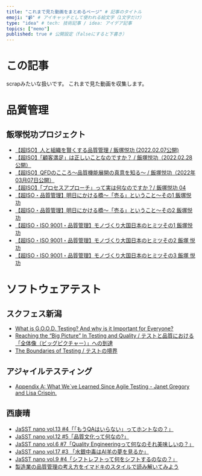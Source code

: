 ```yaml
---
title: "これまで見た動画をまとめるページ" # 記事のタイトル
emoji: "📹" # アイキャッチとして使われる絵文字（1文字だけ）
type: "idea" # tech: 技術記事 / idea: アイデア記事
topics: ["memo"]
published: true # 公開設定（falseにすると下書き）
---
```


# この記事

scrapみたいな扱いです。
これまで見た動画を収集します。

# 品質管理

## 飯塚悦功プロジェクト



- [【超ISO】人と組織を賢くする品質管理 / 飯塚悦功 (2022.02.07公開) ](https://www.youtube.com/watch?v=K4-541vN1L0)
- [【超ISO】「顧客満足」は正しいことなのですか？ / 飯塚悦功（2022.02.28公開）](https://www.youtube.com/watch?v=sLve7qKNdrM)
- [【超ISO】QFDのこころ～品質機能展開の真意を知る～ / 飯塚悦功（2022年03月07日公開）](https://www.youtube.com/watch?v=uLVMwsrqBpM)
- [【超ISO】「プロセスアプローチ」って実は何なのですか？/ 飯塚悦功 04](https://www.youtube.com/watch?v=sVus7EEzqKM)
- [【超ISO・品質管理】明日にかける橋～「売る」ということ～その1 飯塚悦功 ](https://www.youtube.com/watch?v=UIdud5_TF6M&t=5s)
- [【超ISO・品質管理】明日にかける橋～「売る」ということ～その2 飯塚悦功](https://www.youtube.com/watch?v=5ZNBGf9-N-4&t=3s)
- [【超ISO・ISO 9001・品質管理】モノづくり大国日本のヒミツその1 飯塚悦功](https://www.youtube.com/watch?v=m8auINDObsI)
- [【超ISO・ISO 9001・品質管理】モノづくり大国日本のヒミツその2 飯塚 悦功](https://www.youtube.com/watch?v=lLA1tIdvxck&t=3s)
- [【超ISO・ISO 9001・品質管理】モノづくり大国日本のヒミツその3 飯塚 悦功](https://www.youtube.com/watch?v=kUOVGz4lC8U&t=5s)

# ソフトウェアテスト

## スクフェス新潟
- [What is G.O.O.D. Testing? And why is it Important for Everyone?](https://confengine.com/conferences/scrum-fest-niigata-2022/proposal/16413/good-testing-is-important-for-everyone-good)
- [Reaching the “Big Picture” In Testing and Quality / テストと品質における「全体像（ビッグピクチャー）」への到達](https://confengine.com/conferences/scrum-fest-niigata-2023/proposal/18184/reaching-the-big-picture-in-testing-and-quality)
- [The Boundaries of Testing / テストの境界](https://confengine.com/conferences/scrum-fest-niigata-2024/proposal/19808/the-boundaries-of-testing)

## アジャイルテスティング

- [Appendix A: What We´ve Learned Since Agile Testing - Janet Gregory and Lisa Crispin.](https://www.youtube.com/watch?v=FIJQPHNS5Jc)

## 西康晴

- [JaSST nano vol.13 #4「「もうQAはいらない」ってホントなの？」](https://www.youtube.com/watch?v=aDdSKb5HKuU&pp=ygUKSmFTU1QgbmFubw%3D%3D)
- [JaSST nano vol.12 #5「品質文化って何なの?」](https://youtu.be/-a3LiMmBqEw?si=ftvabnaXoECSR_6r)
- [JaSST nano vol.6 #7「Quality Engineeringって何なのそれ美味しいの？」](https://youtu.be/zgIikXWyQd8?si=bbLvIo1GOyrYAXuP)
- [JaSST nano vol.17 #3 「水銀中毒はAI羊の夢を見るか」](https://youtu.be/EngO7O4hghw?si=xUl_f9D_zl4EdH4K)
- [JaSST nano vol.9 #4「シフトレフトって何をシフトするのなの？」](https://youtu.be/Ju2Y4huBMpI?si=LHLUMnkmFXrD3Xg_)
- [製造業の品質管理の考え方をイマドキのスタイルで読み解いてみよう](https://youtu.be/HcTnUz55trg?si=Yof_NVv6slzUHNds)

